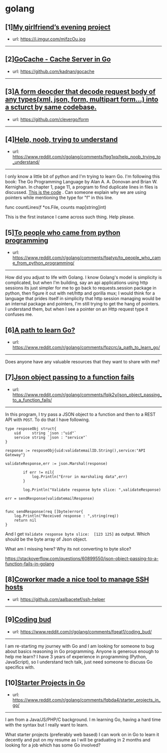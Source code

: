 # golang
## [1][My girlfriend’s evening project](https://www.reddit.com/r/golang/comments/fq9gf2/my_girlfriends_evening_project/)
- url: https://i.imgur.com/mjfzcOu.jpg
---

## [2][GoCache - Cache Server in Go](https://www.reddit.com/r/golang/comments/fqjrat/gocache_cache_server_in_go/)
- url: https://github.com/kadnan/gocache
---

## [3][A form deocder that decode request body of any types(xml, json, form, multipart form...) into a scturct by same codebase.](https://www.reddit.com/r/golang/comments/fqbrza/a_form_deocder_that_decode_request_body_of_any/)
- url: https://github.com/clevergo/form
---

## [4][Help, noob, trying to understand](https://www.reddit.com/r/golang/comments/fqg1xq/help_noob_trying_to_understand/)
- url: https://www.reddit.com/r/golang/comments/fqg1xq/help_noob_trying_to_understand/
---
I only know a little bit of python and I'm trying to learn Go. I'm following this book: The Go Programming Language by Alan A. A. Donovan and Brian W. Kernighan. In chapter 1, page 11, a program to find duplicate lines in files is discussed. [This is the code](https://pastebin.com/vAjJhWr0) . Can someone explain why we are using pointers while mentioning the type for "f" in this line.

func countLines(f \*os.File, counts map\[string\]int)

This is the first instance I came across such thing.  Help please.
## [5][To people who came from python programming](https://www.reddit.com/r/golang/comments/fqatyp/to_people_who_came_from_python_programming/)
- url: https://www.reddit.com/r/golang/comments/fqatyp/to_people_who_came_from_python_programming/
---
How did you adjust to life with Golang. I know Golang's model is simplicity is complicated, but when I'm building, say an api applications using http sessions its just simpler for me to go back to requests.session package in python, then figure it out with net/http and gorilla mux; I would think for a language that prides itself in simplicity that http session managing would be an internal package and pointers, I'm still trying to get the hang of pointers. I understand them, but when I see a pointer on an Http request type it confuses me.
## [6][A path to learn Go?](https://www.reddit.com/r/golang/comments/fpzcrc/a_path_to_learn_go/)
- url: https://www.reddit.com/r/golang/comments/fpzcrc/a_path_to_learn_go/
---
Does anyone have any valuable resources that they want to share with me?
## [7][Json object passing to a function fails](https://www.reddit.com/r/golang/comments/fqik2y/json_object_passing_to_a_function_fails/)
- url: https://www.reddit.com/r/golang/comments/fqik2y/json_object_passing_to_a_function_fails/
---
In this program, I try pass a JSON object to a function and then to a REST API with `POST`. To do that I have following.

```
type resposeObj struct{
	uid 	string `json :"uid"`
	service string `json : "service"`
}

response := resposeObj{uid:validatemailID.String(),service:"API Gateway"}

validateResponse,err := json.Marshal(response)

		if err != nil{
			log.Println("Error in marshaling data",err)
		}

		log.Println("Validate response byte slice: ",validateResponse)

err = sendResponse(validatemailResponse) 

```
```

func sendResponse(req []byte)error{
	log.Println("Received response : ",string(req))
    return nil
}

```

And I get `Validate response byte slice:  [123 125]` as output. Which should be the byte array of Json object.

What am I missing here? Why its not converting to byte slice?

https://stackoverflow.com/questions/60899550/json-object-passing-to-a-function-fails-in-golang
## [8][Coworker made a nice tool to manage SSH hosts](https://www.reddit.com/r/golang/comments/fq2nyw/coworker_made_a_nice_tool_to_manage_ssh_hosts/)
- url: https://github.com/aalbacetef/ssh-helper
---

## [9][Coding bud](https://www.reddit.com/r/golang/comments/fqeat1/coding_bud/)
- url: https://www.reddit.com/r/golang/comments/fqeat1/coding_bud/
---
I am re-starting my journey with Go and I am looking for someone to bug about basics reasoning in Go programming. Anyone is generous enough to help me learn? I have 3 years of experience in programming (Python, JavaScript), so I understand tech talk, just need someone to discuss Go specifics with.
## [10][Starter Projects in Go](https://www.reddit.com/r/golang/comments/fqbda4/starter_projects_in_go/)
- url: https://www.reddit.com/r/golang/comments/fqbda4/starter_projects_in_go/
---
I am from a Java/JS/PHP/C background. I m learning Go, having a hard time with the syntax but I really want to learn. 

What starter projects (preferably web based) I can work on  in Go to learn it decently and put on my resume as I will be graduating in 2 months and looking for a job which has some Go involved?
